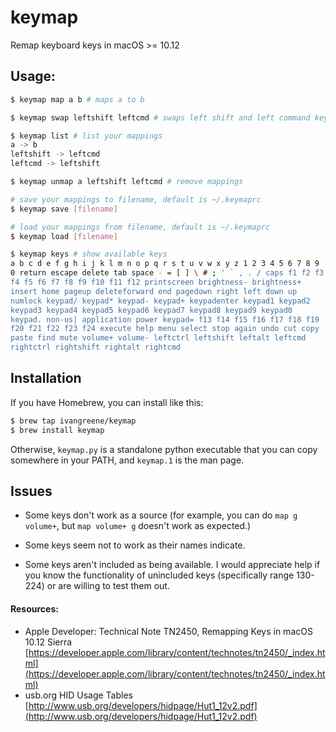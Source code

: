 # keymap
Remap keyboard keys in macOS >= 10.12

## Usage:
```bash
$ keymap map a b # maps a to b

$ keymap swap leftshift leftcmd # swaps left shift and left command keys

$ keymap list # list your mappings
a -> b
leftshift -> leftcmd
leftcmd -> leftshift

$ keymap unmap a leftshift leftcmd # remove mappings

# save your mappings to filename, default is ~/.keymaprc
$ keymap save [filename]

# load your mappings from filename, default is ~/.keymaprc
$ keymap load [filename]

$ keymap keys # show available keys
a b c d e f g h i j k l m n o p q r s t u v w x y z 1 2 3 4 5 6 7 8 9
0 return escape delete tab space - = [ ] \ # ; ' ` , . / caps f1 f2 f3
f4 f5 f6 f7 f8 f9 f10 f11 f12 printscreen brightness- brightness+
insert home pageup deleteforward end pagedown right left down up
numlock keypad/ keypad* keypad- keypad+ keypadenter keypad1 keypad2
keypad3 keypad4 keypad5 keypad6 keypad7 keypad8 keypad9 keypad0
keypad. non-us| application power keypad= f13 f14 f15 f16 f17 f18 f19
f20 f21 f22 f23 f24 execute help menu select stop again undo cut copy
paste find mute volume+ volume- leftctrl leftshift leftalt leftcmd
rightctrl rightshift rightalt rightcmd
```

## Installation
If you have Homebrew, you can install like this:

```bash
$ brew tap ivangreene/keymap
$ brew install keymap
```

Otherwise, `keymap.py` is a standalone python executable that you can copy
somewhere in your PATH, and `keymap.1` is the man page.

## Issues
- Some keys don't work as a source (for example, you can do `map g volume+`,
  but `map volume+ g` doesn't work as expected.)

- Some keys seem not to work as their names indicate.

- Some keys aren't included as being available. I would appreciate help if you know the functionality of unincluded keys (specifically range 130-224) or are willing to test them out.

#### Resources:
- Apple Developer: Technical Note TN2450, Remapping Keys in macOS 10.12 Sierra [https://developer.apple.com/library/content/technotes/tn2450/_index.html](https://developer.apple.com/library/content/technotes/tn2450/_index.html)
- usb.org HID Usage Tables [http://www.usb.org/developers/hidpage/Hut1_12v2.pdf](http://www.usb.org/developers/hidpage/Hut1_12v2.pdf)
